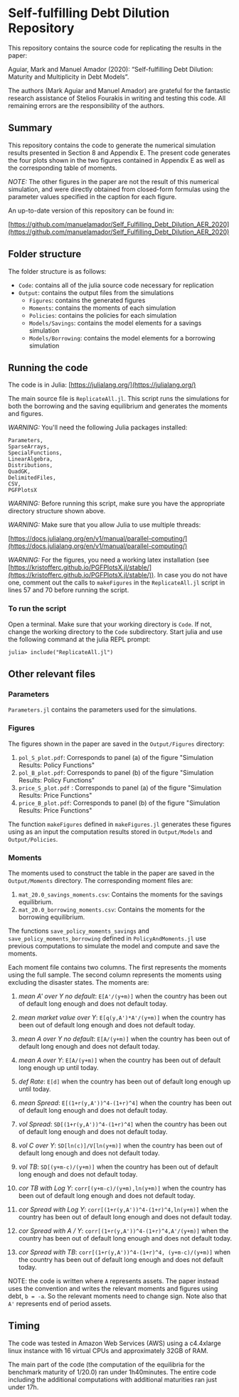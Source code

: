 # Self-fulfilling Debt Dilution Repository

This repository contains the source code for replicating the results in the paper:

   Aguiar, Mark and Manuel Amador (2020): “Self-fulfilling Debt Dilution: 
   Maturity and Multiplicity in Debt Models”.

The authors (Mark Aguiar and Manuel Amador) are grateful for the fantastic research assistance of 
Stelios Fourakis in writing and testing this code. All remaining errors are the responsibility 
of the authors.

## Summary 

This repository contains the code to generate the numerical simulation results
presented in Section 8 and Appendix E. The present code generates the four plots shown 
in the two figures contained in Appendix E as well as the corresponding table of moments. 

_NOTE:_ The other figures in the paper are not the result of this numerical
simulation, and were directly obtained from closed-form formulas using the
parameter values specified in the caption for each figure. 

An up-to-date version of this repository can be found in: 

[https://github.com/manuelamador/Self_Fulfilling_Debt_Dilution_AER_2020](https://github.com/manuelamador/Self_Fulfilling_Debt_Dilution_AER_2020)


## Folder structure 

The folder structure is as follows:

- `Code`: contains all of the julia source code necessary for replication
- `Output`: contains the output files from the simulations
    - `Figures`: contains the generated figures
    - `Moments`: contains the moments of each simulation
    - `Policies`: contains the policies for each simulation
    - `Models/Savings`: contains the model elements for a savings simulation
    - `Models/Borrowing`: contains the model elements for a borrowing simulation

## Running the code

The code is in Julia: [https://julialang.org/](https://julialang.org/)

The main source file is `ReplicateAll.jl`. This script runs the simulations for
both the borrowing and the saving equilibrium and generates the moments
and figures. 

_WARNING:_ You'll need the following Julia packages installed: 

    Parameters,
    SparseArrays,
    SpecialFunctions,
    LinearAlgebra,
    Distributions,
    QuadGK,
    DelimitedFiles,
    CSV,
    PGFPlotsX

_WARNING:_ Before running this script, make sure you have the appropriate 
directory structure shown above. 

_WARNING:_ Make sure that you allow Julia to use multiple threads: 

[https://docs.julialang.org/en/v1/manual/parallel-computing/](https://docs.julialang.org/en/v1/manual/parallel-computing/)


_WARNING:_ For the figures, you need a working latex installation (see 
[https://kristofferc.github.io/PGFPlotsX.jl/stable/](https://kristofferc.github.io/PGFPlotsX.jl/stable/)). 
In case you do not 
have one, comment out the calls to `makeFigures` in the `ReplicateAll.jl` 
script in lines 57 and 70 before running the script.

### To run the script

Open a terminal. Make sure that your working directory is `Code`. If not, change
the working directory to the `Code` subdirectory. Start julia and use the 
following command at the julia REPL prompt:
    
    julia> include("ReplicateAll.jl")

## Other relevant files 

### Parameters

`Parameters.jl` contains the parameters used for the simulations. 

### Figures 

The figures shown in the paper are saved in the `Output/Figures` directory:

   1. `pol_S_plot.pdf`: Corresponds to panel (a) of the figure "Simulation Results: Policy Functions"
   2. `pol_B_plot.pdf`: Corresponds to panel (b) of the figure "Simulation Results: Policy Functions"
   3. `price_S_plot.pdf` : Corresponds to panel (a) of the figure "Simulation Results: Price Functions"
   4. `price_B_plot.pdf`: Corresponds to panel (b) of the figure "Simulation Results: Price Functions"

The function `makeFigures` defined in `makeFigures.jl` generates these figures using as an 
input the computation results stored in `Output/Models` and `Output/Policies`.

### Moments

The moments used to construct the table in the paper are saved in the 
`Output/Moments` directory. The corresponding moment files are:

   1. `mat_20.0_savings_moments.csv`: Contains the moments for the savings equilibrium.
   2. `mat_20.0_borrowing_moments.csv`: Contains the moments for the borrowing equilibrium. 

The functions `save_policy_moments_savings` and `save_policy_moments_borrowing`
defined in `PolicyAndMoments.jl` use previous computations to simulate the
model and compute and save the moments. 

Each moment file contains two columns. The first represents the moments using
the full sample. The second column represents the moments using excluding the
disaster states. The moments are:

  1. _mean A' over Y no default_: `E[A'/(y+m)]` when the country has been out of default long 
     enough and does not default today.

  2. _mean market value over Y_: `E[q(y,A')*A'/(y+m)]` when the country has been out of default 
     long enough and does not default today.

  3. _mean A over Y no default_: `E[A/(y+m)]` when the country has been out of default long 
     enough and does not default today.

  4. _mean A over Y_: `E[A/(y+m)]` when the country has been out of default 
     long enough up until today.

  5. _def Rate_: `E[d]` when the country has been out of default long enough 
     up until today.

  6. _mean Spread_: `E[(1+r(y,A'))^4-(1+r)^4]` when the country has been out of 
     default long enough and does not default today.

  7. _vol Spread_: `SD[(1+r(y,A'))^4-(1+r)^4]` when the country has been out of 
     default long enough and does not default today.

  8. _vol C over Y_: `SD[ln(c)]/V[ln(y+m)]` when the country has been out of 
     default long enough and does not default today.

  9. _vol TB_: `SD[(y+m-c)/(y+m)]` when the country has been out of default long 
     enough and does not default today.

  10. _cor TB with Log Y_: `corr[(y+m-c)/(y+m),ln(y+m)]` when the country has been out of 
      default long enough and does not default today.

  11. _cor Spread with Log Y_: `corr[(1+r(y,A'))^4-(1+r)^4,ln(y+m)]` when the country has 
      been out of default long enough and does not default today.

  12. _cor Spread with A / Y_: `corr[(1+r(y,A'))^4-(1+r)^4,A'/(y+m)]` when the country 
      has been out of default long enough and does not default today.

  13. _cor Spread with TB_: `corr[(1+r(y,A'))^4-(1+r)^4, (y+m-c)/(y+m)]` when the 
      country has been out of default long enough and does not default today.

NOTE: the code is written where `A` represents assets. The paper instead uses 
the convention and writes the relevant moments and figures using debt, `b = -a`. 
So the relevant moments need to change sign. Note also that `A'` represents
end of period assets.


## Timing

The code was tested in Amazon Web Services (AWS) using a 
c4.4xlarge linux instance with 16 virtual CPUs and approximately 32GB of RAM.

The main part of the code (the computation of the equilibria for the benchmark
maturity of 1/20.0) ran under 1h40minutes. The entire code including the 
additional computations with additional maturities ran just under 17h.

